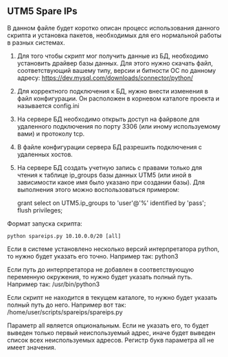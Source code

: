 UTM5 Spare IPs
--------------

В данном файле будет коротко описан процесс использования данного скрипта
и установка пакетов, необходимых для его нормальной работы в разных системах.

1. Для того чтобы скрипт мог получить данные из БД, необходимо установить
   драйвер базы данных. Для этого нужно скачать файл, соответствующий вашему
   типу, версии и битности ОС по данному адресу:
   https://dev.mysql.com/downloads/connector/python/

2. Для корректного подключения к БД, нужно внести изменения в файл конфигурации.
   Он расположен в корневом каталоге проекта и называется config.ini

3. На сервере БД необходимо открыть доступ на файрволе для удаленного подключения 
   по порту 3306 (или иному используемому вами) и протоколу tcp.

4. В файле конфигурации сервера БД разрешить подключения с удаленных хостов.

5. На сервере БД создать учетную запись с правами только для чтения к таблице
   ip_groups базы данных UTM5 (или иной в зависимости какое имя было указано
   при создании базы). Для выполнения этого можно воспользоваться примером:  
   
    grant select on UTM5.ip_groups to 'user'@'%' identified by 'pass';  
    flush privileges;

Формат запуска скрипта:

    python spareips.py 10.10.0.0/20 [all]

Если в системе установлено несколько версий интерпретатора python, то нужно будет
указать его точно. Например так: python3

Если путь до интерпретатора не добавлен в соответствующую переменную окружения, то
нужно будет указать полный путь. Например так: /usr/bin/python3

Если скрипт не находится в текущем каталоге, то нужно будет указать полный путь до него.
Например вот так: /home/user/scripts/spareips/spareips.py

Параметр all является опциональным. Если не указать его, то будет выведен только
первый неиспользуемый адрес, иначе будет выведен список всех неиспользуемых адресов.
Регистр букв параметра all не имеет значения.